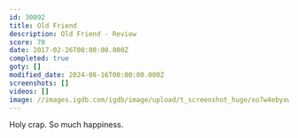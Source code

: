 ```yaml
---
id: 30092
title: Old Friend
description: Old Friend - Review
score: 70
date: 2017-02-26T00:00:00.000Z
completed: true
goty: []
modified_date: 2024-08-16T00:00:00.000Z
screenshots: []
videos: []
image: //images.igdb.com/igdb/image/upload/t_screenshot_huge/xo7w4ebyxwu3s2sq8wbd.jpg
---
```

Holy crap. So much happiness.